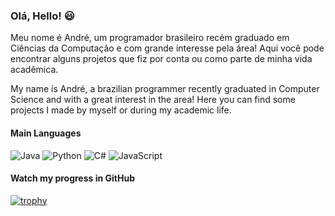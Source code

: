 ### Olá, Hello! 😃

Meu nome é André, um programador brasileiro recém graduado em Ciências da Computação e com grande interesse pela área! Aqui você pode encontrar alguns projetos que fiz por conta ou como parte de minha vida acadêmica.

My name is André, a brazilian programmer recently graduated in Computer Science and with a great interest in the area! Here you can find some projects I made by myself or during my academic life.

#### Main Languages

<img alt="Java" src="https://img.shields.io/badge/java-%23ED8B00.svg?style=for-the-badge&logo=java&logoColor=white"/> <img alt="Python" src="https://img.shields.io/badge/python-%2314354C.svg?style=for-the-badge&logo=python&logoColor=white"/>	<img alt="C#" src="https://img.shields.io/badge/c%23-%23239120.svg?style=for-the-badge&logo=c-sharp&logoColor=white"/> <img alt="JavaScript" src="https://img.shields.io/badge/javascript-%23323330.svg?style=for-the-badge&logo=javascript&logoColor=%23F7DF1E"/>

#### Watch my progress in GitHub
[![trophy](https://github-profile-trophy.vercel.app/?username=AndreArrebola)](https://github.com/ryo-ma/github-profile-trophy)

<!--
**AndreArrebola/AndreArrebola** is a ✨ _special_ ✨ repository because its `README.md` (this file) appears on your GitHub profile.

Here are some ideas to get you started:

- 🔭 I’m currently working on ...
- 🌱 I’m currently learning ...
- 👯 I’m looking to collaborate on ...
- 🤔 I’m looking for help with ...
- 💬 Ask me about ...
- 📫 How to reach me: ...
- 😄 Pronouns: ...
- ⚡ Fun fact: ...
-->
